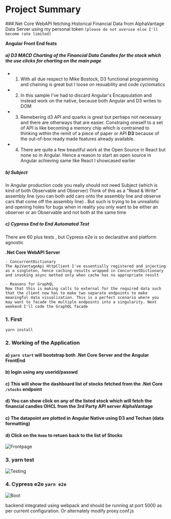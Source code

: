 # Project Summary

###.Net Core WebAPI fetching Historical Financial Data from AlphaVantage Data Server using my personal token `(please do not overuse else I'll become rate limited)`

**Angular Front End feats**

##### a) D3 MACD Charting of the Financial Data Candles for the stock which the use clicks for charting on the main page

- 1.  With all due respect to Mike Bostock, D3 functional programming and chaining is great but I loose on resuability and code cyclomatics
- 2.  In this sample I've had to discard Angular's Encapsulation and instead work on the native, because both Angular and D3 writes to DOM
- 3.  Remebering d3 API and quarks is great but perhaps not necessary and there are otherways that are easier. Constraing oneself to a set of API is like becoming a memory chip which is contrained to thinking within the remit of a piece of paper or API **D3** because of the out-of-box ready made features already available.
- 4.  There are quite a few beautiful work at the Open Source in React but none so in Angular. Hence a reason to start an open source in Angular achieving same like React I showcased earlier

##### b) Subject

In Angular production code you really should not need Subject (which is kind of both Observable and Observer) Think of this as a "Read & Write" assembly line (you can both add cars onto the assembly line and observe cars that come off the assembly line) . But such is trying to be unrealistic and opening holes for bugs when in reality you only want to be either an observer or an Observable and not both at the same time

##### c) Cypress End to End Automated Test

There are 60 plus tests , but Cypress e2e is so declarative and platform agnostic

**.Net Core WebAPI Server**

    - ConcurrentDictionary
    The ApiVantageApi HttpClient I've essentially registered and injecting as a singleton, hence caching results wrapped in ConcurrentDictionary and invoking async method only when cache has no appropriate result

    - Reasons for GraphQL
    Now that this is making calls to external for the required data such that the client now has to make two separate endpoints to make meaningful data visualization. This is a perfect scenario where you may want to facade the multiple endpoints into a singularity. Next weekend I'll code the GraphQL facade

### 1. First

`yarn install`

### 2. Working of the Application

#### a) `yarn start` will bootstrap both .Net Core Server and the Angular FrontEnd

#### b) login using any userid/passwd

#### c) This will show the dashboard list of stocks fetched from the .Net Core `/stocks` endpoint

#### d) You can show click on any of the listed stock which will fetch the financial candles OHCL from the 3rd Party API server AlphaVantage

#### c) The datapoint are plotted in Angular Native using D3 and Techan (data formatting)

#### d) Click on the `Home` to retuen back to the list of Stocks

![Frontpage](https://github.com/arupalan/ng-stocks-arup/blob/master/static/usage.gif)

### 3. yarn test

![Testing](https://github.com/arupalan/ng-stocks-arup/blob/master/static/coverage.gif)

### 4. Cypress e2e `yarn e2e`

![Boot](https://github.com/arupalan/ng-stocks-arup/blob/master/static/e2e.gif)

backend integrated using webpack and should be running at port 5000 as per current configuration. Or alternately modify proxy.conf.js
